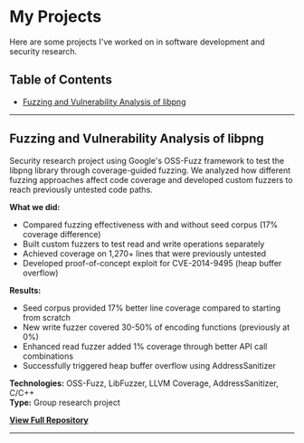 # My Projects

Here are some projects I've worked on in software development and security research.

## Table of Contents

- [Fuzzing and Vulnerability Analysis of libpng](#fuzzing-and-vulnerability-analysis-of-libpng)

---

## Fuzzing and Vulnerability Analysis of libpng

Security research project using Google's OSS-Fuzz framework to test the libpng library through coverage-guided fuzzing. We analyzed how different fuzzing approaches affect code coverage and developed custom fuzzers to reach previously untested code paths.

**What we did:**

- Compared fuzzing effectiveness with and without seed corpus (17% coverage difference)
- Built custom fuzzers to test read and write operations separately
- Achieved coverage on 1,270+ lines that were previously untested
- Developed proof-of-concept exploit for CVE-2014-9495 (heap buffer overflow)

**Results:**

- Seed corpus provided 17% better line coverage compared to starting from scratch
- New write fuzzer covered 30-50% of encoding functions (previously at 0%)
- Enhanced read fuzzer added 1% coverage through better API call combinations
- Successfully triggered heap buffer overflow using AddressSanitizer

**Technologies:** OSS-Fuzz, LibFuzzer, LLVM Coverage, AddressSanitizer, C/C++  
**Type:** Group research project

**[View Full Repository](https://github.com/Enessar/LibPNG_OSS-Fuzz)**

---

